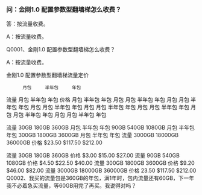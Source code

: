 ### 问：金刚1.0 配置参数型翻墙梯怎么收费？
答：按流量收费。

   A：按流量收费。

Q0001、金刚1.0 配置参数型翻墙梯怎么收费？

A：按流量收费。

   金刚1.0 配置参数型翻墙梯流量定价


          月包     半年包     年包
 流量      月包     半年包     年包
 价格      月包     半年包     年包
 月包      月包     半年包     年包
 月包      月包     半年包     年包
 月包      月包     半年包     年包
 月包      月包     半年包     年包
 月包      月包     半年包     年包
 月包      月包     半年包     年包
 月包      月包     半年包     年包














 流量     30GB    180GB    360GB
        月包     半年包     年包
        90GB    540GB   1080GB
        月包     半年包     年包
       300GB   1800GB   3600GB
        月包     半年包     年包
  流量  3000GB  18000GB  36000GB
  价格  $23.50  $117.50  $212.00

   流量  30GB    180GB     360GB
   价格  $3.00   $15.00    $27.00
   流量  90GB    540GB     1080GB
   价格  $4.50   $22.50    $40.00
   流量  300GB   1800GB    3600GB
   价格  $9.20   $46.00    $82.00
   流量  3000GB  18000GB   36000GB
   价格  23.50   $117.50   $212.00
Q0002、我买的流量包是360GB的年包，满1年时，包内流量还有60GB，下一年我不必着急买流量，等60GB用完了再买。我说得对吗？


       
